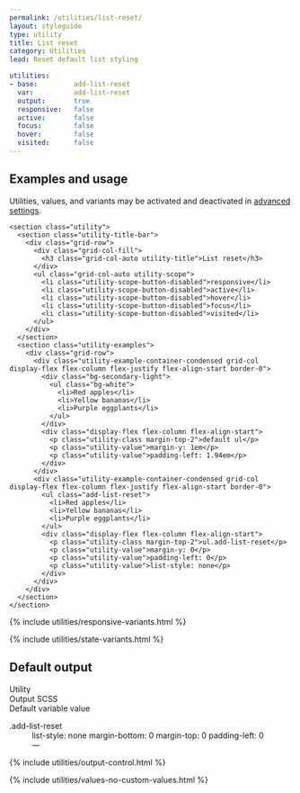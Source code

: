 ```yaml
---
permalink: /utilities/list-reset/
layout: styleguide
type: utility
title: List reset
category: Utilities
lead: Reset default list styling

utilities:
- base:         add-list-reset
  var:          add-list-reset
  output:       true
  responsive:   false
  active:       false
  focus:        false
  hover:        false
  visited:      false
---
```


<div class="font-sans-4 weight-300">

  <section class="utilities-section">
    <div class="grid-row flex-align-center margin-bottom-2">
      <h2 class="grid-col-auto utilities-section-title">Examples and usage</h2>
      <p class="grid-col-fill utilities-section-helper">Utilities, values, and variants may be activated and deactivated in <a href="#0" class="text-ink text-no-wrap">advanced settings</a>.</p>
    </div>

    <section class="utility">
      <section class="utility-title-bar">
        <div class="grid-row">
          <div class="grid-col-fill">
            <h3 class="grid-col-auto utility-title">List reset</h3>
          </div>
          <ul class="grid-col-auto utility-scope">
            <li class="utility-scope-button-disabled">responsive</li>
            <li class="utility-scope-button-disabled">active</li>
            <li class="utility-scope-button-disabled">hover</li>
            <li class="utility-scope-button-disabled">focus</li>
            <li class="utility-scope-button-disabled">visited</li>
          </ul>
        </div>
      </section>
      <section class="utility-examples">
        <div class="grid-row">
          <div class="utility-example-container-condensed grid-col display-flex flex-column flex-justify flex-align-start border-0">
            <div class="bg-secondary-light">
              <ul class="bg-white">
                <li>Red apples</li>
                <li>Yellow bananas</li>
                <li>Purple eggplants</li>
              </ul>
            </div>
            <div class="display-flex flex-column flex-align-start">
              <p class="utility-class margin-top-2">default ul</p>
              <p class="utility-value">margin-y: 1em</p>
              <p class="utility-value">padding-left: 1.94em</p>
            </div>
          </div>
          <div class="utility-example-container-condensed grid-col display-flex flex-column flex-justify flex-align-start border-0">
            <ul class="add-list-reset">
              <li>Red apples</li>
              <li>Yellow bananas</li>
              <li>Purple eggplants</li>
            </ul>
            <div class="display-flex flex-column flex-align-start">
              <p class="utility-class margin-top-2">ul.add-list-reset</p>
              <p class="utility-value">margin-y: 0</p>
              <p class="utility-value">padding-left: 0</p>
              <p class="utility-value">list-style: none</p>
            </div>
          </div>
        </div>
      </section>
    </section>
  </section>

  {% include utilities/responsive-variants.html %}

  {% include utilities/state-variants.html %}

  <section class="utilities-section margin-top-6">
    <h2 class="utilities-section-title">Default output</h2>
    <div class="grid-row font-sans-1 text-bold border-bottom padding-bottom-05 margin-top-2 border-base-light">
      <div class="grid-col-4">Utility</div>
      <div class="grid-col-6">Output SCSS</div>
      <div class="grid-col-2">Default variable value</div>
    </div>
    <dl class="output-list">
      <dt class="output-utility">.add-list-reset</dt>
      <dd class="output-css">
        <span>
          <span class="output-rule">list-style: none</span>
          <span class="output-rule">margin-bottom: 0</span>
          <span class="output-rule">margin-top: 0</span>
          <span class="output-rule">padding-left: 0</span>
        </span>
      </dd>
      <dd class="output-variable">—</dd>
    </dl>
  </section>

  {% include utilities/output-control.html %}

  {% include utilities/values-no-custom-values.html %}
